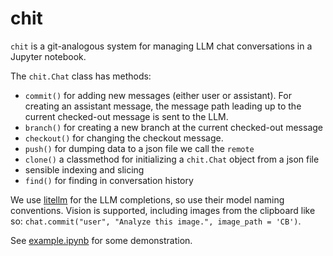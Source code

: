# chit

`chit` is a git-analogous system for managing LLM chat conversations in a Jupyter notebook.

The `chit.Chat` class has methods:

- `commit()` for adding new messages (either user or assistant). For creating an assistant message, the message path leading up to the current checked-out message is sent to the LLM.
- `branch()` for creating a new branch at the current checked-out message
- `checkout()` for changing the checkout message. 
- `push()` for dumping data to a json file we call the `remote`
- `clone()` a classmethod for initializing a `chit.Chat` object from a json file
- sensible indexing and slicing
- `find()` for finding in conversation history

We use [litellm](https://github.com/BerriAI/litellm) for the LLM completions, so use their model naming conventions. Vision is supported, including images from the clipboard like so: `chat.commit("user", "Analyze this image.", image_path = 'CB')`.

See [example.ipynb](example.ipynb) for some demonstration. 